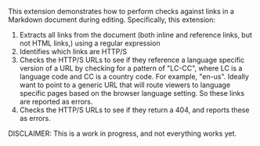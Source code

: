 This extension demonstrates how to perform checks against links in a Markdown document during editing. Specifically, this extension:

1. Extracts all links from the document (both inline and reference links, but not HTML links,) using a regular expression
2. Identifies which links are HTTP/S
3. Checks the HTTP/S URLs to see if they reference a language specific version of a URL by checking for a pattern of "LC-CC", where LC is a language code and CC is a country code. For example, "en-us". Ideally want to point to a generic URL that will route viewers to language specific pages based on the browser language setting. So these links are reported as errors.
4. Checks the HTTP/S URLs to see if they return a 404, and reports these as errors.

DISCLAIMER: This is a work in progress, and not everything works yet.

